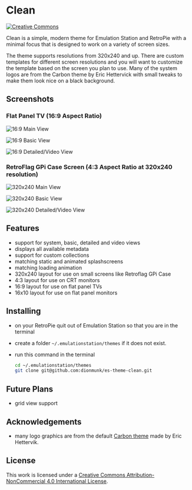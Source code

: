 # Clean

[![Creative Commons](https://flat.badgen.net/badge/license/CC-BY-NC-4.0/orange)](https://creativecommons.org/licenses/by-nc/4.0/)

Clean is a simple, modern theme for Emulation Station and RetroPie with a minimal focus that is designed to work on a variety of screen sizes.

The theme supports resolutions from 320x240 and up. There are custom templates for different screen resolutions and you will want to customize the template based on the screen you plan to use. Many of the system logos are from the Carbon theme by Eric Hettervick with small tweaks to make them look nice on a black background.

## Screenshots

### Flat Panel TV (16:9 Aspect Ratio)

![16:9 Main View](https://i.imgur.com/aly1VRZ.png "16x9 Main View")

![16:9 Basic View](https://i.imgur.com/DFLUsmV.png "16x9 Basic View")

![16:9 Detailed/Video View](https://i.imgur.com/ekGue2V.png "16x9 Detailed/Video View")

### RetroFlag GPi Case Screen (4:3 Aspect Ratio at 320x240 resolution)

![320x240 Main View](https://i.imgur.com/1Ir6hqp.png "320x240 Main View")

![320x240 Basic View](https://i.imgur.com/xyDZgDt.png "320x240 Basic View")

![320x240 Detailed/Video View](https://i.imgur.com/L5LtWsN.png "320x240 Detailed/Video View")

## Features

- support for system, basic, detailed and video views
- displays all available metadata
- support for custom collections
- matching static and animated splashscreens
- matching loading animation
- 320x240 layout for use on small screens like Retroflag GPi Case
- 4:3 layout for use on CRT monitors
- 16:9 layout for use on flat panel TVs
- 16x10 layout for use on flat panel monitors

## Installing

- on your RetroPie quit out of Emulation Station so that you are in the terminal
- create a folder `~/.emulationstation/themes` if it does not exist.
- run this command in the terminal
  
  ``` bash
  cd ~/.emulationstation/themes
  git clone git@github.com:dionmunk/es-theme-clean.git
  ```

## Future Plans

- grid view support

## Acknowledgements

- many logo graphics are from the default [Carbon theme](https://github.com/RetroPie/es-theme-carbon/) made by Eric Hettervik.

## License

This work is licensed under a [Creative Commons Attribution-NonCommercial 4.0 International License](https://creativecommons.org/licenses/by-nc/4.0/).
